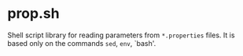 # prop.sh

Shell script library for reading parameters from `*.properties` files.
It is based only on the commands `sed`, `env`, `bash'.
